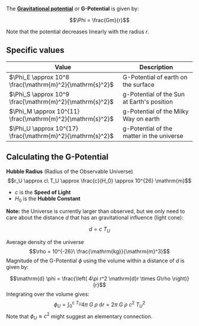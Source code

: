 The **[Gravitational potential](https://en.wikipedia.org/wiki/Gravitational_potential)** or **G-Potential** is given by:

$$\Phi = \frac{Gm}{r}$$

Note that the potential decreases linearly with the radius $r$.

## Specific values

| Value                                                      | Description                                |
| ---------------------------------------------------------- | ------------------------------------------ |
| $\Phi_E \approx 10^8 \frac{\mathrm{m}^2}{\mathrm{s}^2}$    | G-Potential of earth on the surface        |
| $\Phi_S \approx 10^9 \frac{\mathrm{m}^2}{\mathrm{s}^2}$    | g-Potential of the Sun at Earth's position |
| $\Phi_M \approx 10^{11} \frac{\mathrm{m}^2}{\mathrm{s}^2}$ | g-Potential of the Milky Way on earth      |
| $\Phi_U \approx 10^{17} \frac{\mathrm{m}^2}{\mathrm{s}^2}$ | g-Potential of the matter in the universe  |

## Calculating the G-Potential

**Hubble Radius** (Radius of the Observable Universe)
$$r_U \approx c\ T_U \approx \frac{c}{H_0} \approx 10^{26} \mathrm{m}$$

- $c$ is the **Speed of Light**
- $H_0$ is the **Hubble Constant**

**Note:** the Universe is currently larger than observed, but we only need to care about the distance $d$ that has an gravitational influence (light cone):

$$d = c\ T_U$$

Average density of the universe
$$\rho = 10^{-26}\ \frac{\mathrm{kg}}{\mathrm{m}^3}$$
Magnitude of the G-Potential $\phi$ using the volume within a distance of $d$ is given by:

$$\mathrm{d} \phi = \frac{\left( 4\pi r^2 \mathrm{d}r \times G\rho \right)}{r}$$
Integrating over the volume gives:
$$\phi_U = \int_{0}^{c\ T_U} 4\pi\ G\ \rho\ \mathrm{d} r = 2\pi\ G\ \rho\ c^2\ T_U^2$$
Note that $\phi_U \approx c^2$ might suggest an elementary connection.
